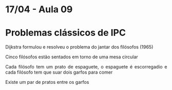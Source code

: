 # 17/04 - Aula 09

# Problemas clássicos de IPC
<div style="text-align:justify">

Dijkstra formulou e resolveu o problema do jantar dos filósofos (1965) 

Cinco filósofos estão sentados em torno de uma mesa circular

Cada filósofo tem um prato de espaguete, o espaguete é escorregadio e cada filósofo tem que suar dois garfos para comer

Existe um par de pratos entre os garfos








</div>